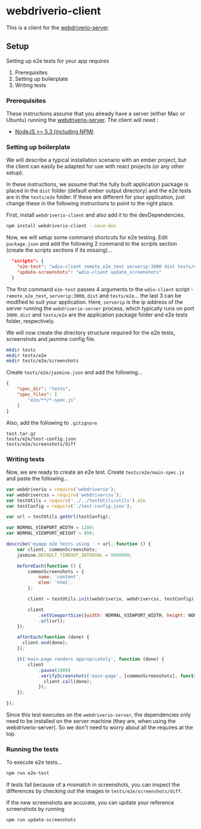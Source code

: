 [ci-img]: https://img.shields.io/travis/ciena-blueplanet/webdriverio-client.svg "Travis CI Build Status"
[ci-url]: https://travis-ci.org/ciena-blueplanet/webdriverio-client

[cov-img]: https://img.shields.io/coveralls/ciena-blueplanet/webdriverio-client.svg "Coveralls Code Coverage"
[cov-url]: https://coveralls.io/github/ciena-blueplanet/webdriverio-client

[npm-img]: https://img.shields.io/npm/v/webdriverio-client.svg "NPM Version"
[npm-url]: https://www.npmjs.com/package/webdriverio-client


# webdriverio-client

This is a client for the  [webdriverio-server](https://github.com/ciena-blueplanet/webdriverio-server).

## Setup

Setting up e2e tests for your app requires

1. Prerequisites
1. Setting up boilerplate
1. Writing tests

### Prerequisites

These instructions assume that you already have a server (either Mac or Ubuntu) running the [webdriverio-server](https://github.com/ciena-blueplanet/webdriverio-server). The client will need :

- [NodeJS >= 5.3 (including NPM)](https://github.com/creationix/nvm)


### Setting up boilerplate

We will describe a typical installation scenario with an ember project, but the client can easily be adapted for use with react projects (or any other setup).

In these instructions, we assume that the fully built application package is placed in the `dist` folder (default ember output directory) and the e2e tests are in the `tests/e2e` folder. If these are different for your application, just change these in the following instructions to point to the right place.


First, install `webdriverio-client` and also add it to the devDependencies.

```bash
npm install webdriverio-client --save-dev
```

Now, we will setup some command shortcuts for e2e testing. Edit `package.json` and add the following 2 command to the scripts section (create the scripts sections if its missing)...

```json
  "scripts": {
    "e2e-test": "wdio-client remote_e2e_test serverip:3000 dist tests/e2e",
    "update-screenshots": "wdio-client update_screenshots"
  }
```

The first command `e2e-test` passes 4 arguments to the `wdio-client` script - `remote_e2e_test`, `serverip:3000`, `dist` and `tests/e2e`... the last 3 can be modified to suit your application. Here, `serverip` is the ip address of the server running the `webdriverio-server` process, which typically runs on port `3000`. `dist` and `tests/e2e` are the application package folder and e2e tests folder, respectively.

We will now create the directory structure required for the e2e tests, screenshots and jasmine config file.

```bash
mkdir tests
mkdir tests/e2e
mkdir tests/e2e/screenshots
```

Create `tests/e2e/jasmine.json` and add the following...

```json
{
    "spec_dir": "tests",
    "spec_files": [
        "e2e/**/*-spec.js"
    ]
}
```

Also, add the following to `.gitignore`

```
test.tar.gz
tests/e2e/test-config.json
tests/e2e/screenshots/diff
```

### Writing tests
Now, we are ready to create an e2e test. Create `tests/e2e/main-spec.js` and paste the following...

```javascript
var webdriverio = require('webdriverio');
var webdrivercss = require('webdrivercss');
var testUtils = require('../../testUtils/utils').e2e
var testConfig = require('./test-config.json');

var url = testUtils.getUrl(testConfig);

var NORMAL_VIEWPORT_WIDTH = 1280;
var NORMAL_VIEWPORT_HEIGHT = 800;

describe('myapp e2e tests using ' + url, function () {
    var client, commonScreenshots;
    jasmine.DEFAULT_TIMEOUT_INTERVAL = 9999999;

    beforeEach(function () {
        commonScreenshots = {
            name: 'content',
            elem: 'html',
        };

        client = testUtils.init(webdriverio, webdrivercss, testConfig);

        client
            .setViewportSize({width: NORMAL_VIEWPORT_WIDTH, height: NORMAL_VIEWPORT_HEIGHT})
            .url(url);
    });

    afterEach(function (done) {
      client.end(done);
    });

    it('main-page renders appropriately', function (done) {
        client
            .pause(1000)
            .verifyScreenshots('main-page', [commonScreenshots], function () {
              client.call(done);
            });
    });

});
```

Since this test executes on the `webdriverio-server`, the dependencies only need to be installed on the server machine (they are, when using the webdriverio-server). So we don't need to worry about all the requires at the top.


### Running the tests

To execute e2e tests...

```bash
npm run e2e-test
```

If tests fail because of a mismatch in screenshots, you can inspect the differences by checking out the images in `tests/e2e/screenshots/diff`.

If the new screenshots are accurate, you can update your reference screenshots by running

```bash
npm run update-screenshots
```
